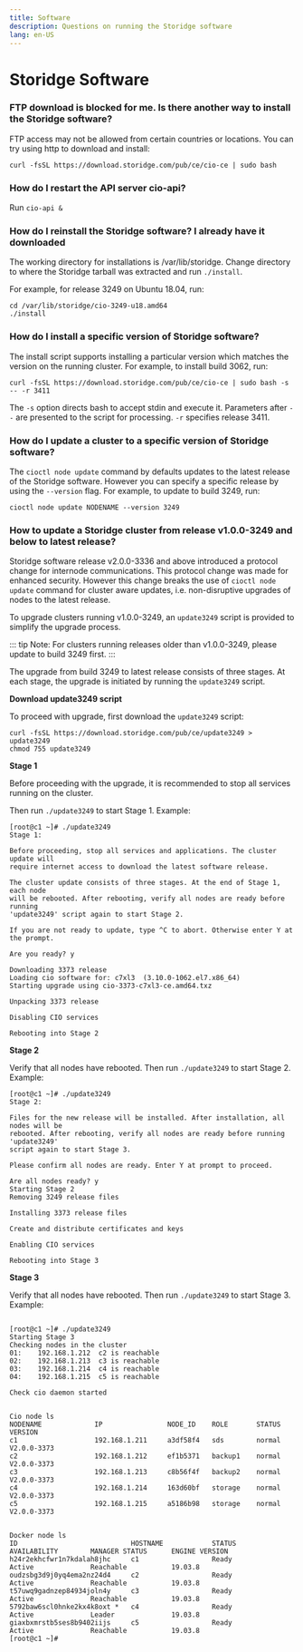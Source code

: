 ```yaml
---
title: Software
description: Questions on running the Storidge software
lang: en-US
---
```


# Storidge Software

### FTP download is blocked for me. Is there another way to install the Storidge software?

FTP access may not be allowed from certain countries or locations. You can try using http to download and install:

`curl -fsSL https://download.storidge.com/pub/ce/cio-ce | sudo bash`

### How do I restart the API server cio-api?

Run `cio-api &`

### How do I reinstall the Storidge software? I already have it downloaded

The working directory for installations is /var/lib/storidge. Change directory to where the Storidge tarball was extracted and run `./install`.

For example, for release 3249 on Ubuntu 18.04, run: 
```
cd /var/lib/storidge/cio-3249-u18.amd64
./install
```

### How do I install a specific version of Storidge software?

The install script supports installing a particular version which matches the version on the running cluster. For example, to install build 3062, run:

```
curl -fsSL https://download.storidge.com/pub/ce/cio-ce | sudo bash -s -- -r 3411
```

The `-s` option directs bash to accept stdin and execute it. Parameters after `--` are presented to the script for processing. `-r` specifies release 3411.

### How do I update a cluster to a specific version of Storidge software?

The `cioctl node update` command by defaults updates to the latest release of the Storidge software. However you can specify a specific release by using the `--version` flag. For example, to update to build 3249, run:

```
cioctl node update NODENAME --version 3249
```

### How to update a Storidge cluster from release v1.0.0-3249 and below to latest release?

Storidge software release v2.0.0-3336 and above introduced a protocol change for internode communications. This protocol change was made for enhanced security. However this change breaks the use of `cioctl node update` command for cluster aware updates, i.e. non-disruptive upgrades of nodes to the latest release.

To upgrade clusters running v1.0.0-3249, an `update3249` script is provided to simplify the upgrade process. 

::: tip
Note: For clusters running releases older than v1.0.0-3249, please update to build 3249 first. 
:::

The upgrade from build 3249 to latest release consists of three stages. At each stage, the upgrade is initiated by running the `update3249` script. 

**Download update3249 script**

To proceed with upgrade, first download the `update3249` script:

```
curl -fsSL https://download.storidge.com/pub/ce/update3249 > update3249
chmod 755 update3249
```

**Stage 1**

Before proceeding with the upgrade, it is recommended to stop all services running on the cluster. 

Then run `./update3249` to start Stage 1. Example: 

```
[root@c1 ~]# ./update3249
Stage 1:

Before proceeding, stop all services and applications. The cluster update will
require internet access to download the latest software release.

The cluster update consists of three stages. At the end of Stage 1, each node
will be rebooted. After rebooting, verify all nodes are ready before running
'update3249' script again to start Stage 2.

If you are not ready to update, type ^C to abort. Otherwise enter Y at the prompt.

Are you ready? y

Downloading 3373 release
Loading cio software for: c7xl3  (3.10.0-1062.el7.x86_64)
Starting upgrade using cio-3373-c7xl3-ce.amd64.txz

Unpacking 3373 release

Disabling CIO services

Rebooting into Stage 2
```

**Stage 2**

Verify that all nodes have rebooted. Then run `./update3249` to start Stage 2. Example: 

```
[root@c1 ~]# ./update3249
Stage 2:

Files for the new release will be installed. After installation, all nodes will be
rebooted. After rebooting, verify all nodes are ready before running 'update3249'
script again to start Stage 3.

Please confirm all nodes are ready. Enter Y at prompt to proceed.

Are all nodes ready? y
Starting Stage 2
Removing 3249 release files

Installing 3373 release files

Create and distribute certificates and keys

Enabling CIO services

Rebooting into Stage 3
```

**Stage 3**

Verify that all nodes have rebooted. Then run `./update3249` to start Stage 3. Example: 

```

[root@c1 ~]# ./update3249
Starting Stage 3
Checking nodes in the cluster
01:    192.168.1.212  c2 is reachable
02:    192.168.1.213  c3 is reachable
03:    192.168.1.214  c4 is reachable
04:    192.168.1.215  c5 is reachable

Check cio daemon started


Cio node ls
NODENAME             IP                NODE_ID    ROLE       STATUS      VERSION
c1                   192.168.1.211     a3df58f4   sds        normal      V2.0.0-3373
c2                   192.168.1.212     ef1b5371   backup1    normal      V2.0.0-3373
c3                   192.168.1.213     c8b56f4f   backup2    normal      V2.0.0-3373
c4                   192.168.1.214     163d60bf   storage    normal      V2.0.0-3373
c5                   192.168.1.215     a5186b98   storage    normal      V2.0.0-3373


Docker node ls
ID                            HOSTNAME            STATUS              AVAILABILITY        MANAGER STATUS      ENGINE VERSION
h24r2ekhcfwr1n7kdalah8jhc     c1                  Ready               Active              Reachable           19.03.8
oudzsbg3d9j0yq4ema2nz24d4     c2                  Ready               Active              Reachable           19.03.8
t57uwq9gadnzep84934joln4y     c3                  Ready               Active              Reachable           19.03.8
5792baw6scl0hnke2kx4k8oxt *   c4                  Ready               Active              Leader              19.03.8
giaxbxmrstb5ses8b9402iijs     c5                  Ready               Active              Reachable           19.03.8
[root@c1 ~]#
```

